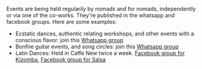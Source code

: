 Events are being held regularily by nomads and for nomads, independently or via one of the co-works. They're published in the whatsapp and facebook groups. Here are some examples:

- Ecstatic dances, authentic relating workshops, and other events with a conscious flavor: join this [Whatsapp group](https://chat.whatsapp.com/ItflGcGI)
- Bonfire guitar events, and song circles: join this [Whatsapp group](https://chat.whatsapp.com/DqNQsuCsp9HJNZ9VVzb5NX)
- Latin Dances: Held in Caffe New twice a week. [Facebook group for Kizomba](https://www.facebook.com/groups/kizombabansko/),  [Facebook group for Salsa](https://www.facebook.com/groups/SalsaBansko/)